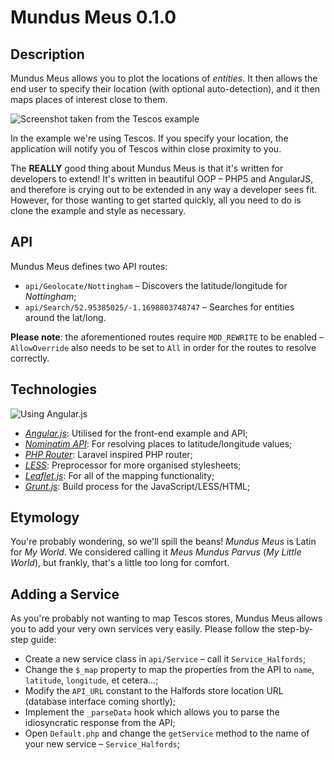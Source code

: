 Mundus Meus 0.1.0
===========

Description
-----------

Mundus Meus allows you to plot the locations of <em>entities</em>. It then allows the end user to specify their location (with optional auto-detection), and it then maps places of interest close to them.

<img src="https://dl.dropboxusercontent.com/s/03uaar440ofoerf/screenshot-0.1.0-alpha.png" alt="Screenshot taken from the Tescos example" />

In the example we're using Tescos. If you specify your location, the application will notify you of Tescos within close proximity to you.

The <strong>REALLY</strong> good thing about Mundus Meus is that it's written for developers to extend! It's written in beautiful OOP &ndash; PHP5 and AngularJS, and therefore is crying out to be extended in any way a developer sees fit. However, for those wanting to get started quickly, all you need to do is clone the example and style as necessary.

API
-----------

Mundus Meus defines two API routes:

 * `api/Geolocate/Nottingham` &ndash; Discovers the latitude/longitude for <i>Nottingham</i>;
 * `api/Search/52.95385025/-1.1698803748747` &ndash; Searches for entities around the lat/long.

**Please note**: the aforementioned routes require `MOD_REWRITE` to be enabled &ndash; `AllowOverride` also needs to be set to `All` in order for the routes to resolve correctly.

Technologies
-----------

<img src="http://angularjs.org/img/AngularJS-large.png" alt="Using Angular.js" />

 * <em><a href="http://angularjs.org/" target="_blank">Angular.js</a></em>: Utilised for the front-end example and API;
 * <em><a href="http://nominatim.openstreetmap.org/" target="_blank">Nominatim API</a></em>: For resolving places to latitude/longitude values;
 * <em><a href="https://github.com/jenssegers/php-router" target="_blank">PHP Router</a></em>: Laravel inspired PHP router;
 * <em><a href="http://lesscss.org/" target="_blank">LESS</a></em>: Preprocessor for more organised stylesheets;
 * <em><a href="http://www.leafletjs.com/" target="_blank">Leaflet.js</a></em>: For all of the mapping functionality;
 * <em><a href="http://www.gruntjs.com/" target="_blank">Grunt.js</a></em>: Build process for the JavaScript/LESS/HTML;

Etymology
-----------

You're probably wondering, so we'll spill the beans! <i>Mundus Meus</i> is Latin for <i>My World</i>. We considered calling it <i>Meus Mundus Parvus</i> (<i>My Little World</i>), but frankly, that's a little too long for comfort.

Adding a Service
-----------

As you're probably not wanting to map Tescos stores, Mundus Meus allows you to add your very own services very easily. Please follow the step-by-step guide:

 * Create a new service class in `api/Service` &ndash; call it `Service_Halfords`;
 * Change the `$_map` property to map the properties from the API to `name`, `latitude`, `longitude`, et cetera...;
 * Modify the `API_URL` constant to the Halfords store location URL (database interface coming shortly);
 * Implement the `_parseData` hook which allows you to parse the idiosyncratic response from the API;
 * Open `Default.php` and change the `getService` method to the name of your new service &ndash; `Service_Halfords`;